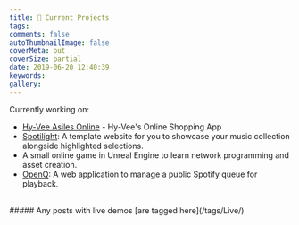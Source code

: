 ```yaml
---
title: 📌 Current Projects
tags:
comments: false
autoThumbnailImage: false
coverMeta: out
coverSize: partial
date: 2019-06-20 12:40:39
keywords:
gallery:
---
```


Currently working on:
* [Hy-Vee Asiles Online](/Hy-Vee-Internship) - Hy-Vee's Online Shopping App
* [Spotilight](https://github.com/bmitchinson/Spotilight): A template website 
for you to showcase your music collection alongside highlighted selections.
* A small online game in Unreal Engine to learn network programming and asset creation.
* [OpenQ](https://github.com/bmitchinson/OpenQ): A web application to 
manage a public Spotify queue for playback.
</br>
##### Any posts with live demos [are tagged here](/tags/Live/)
</br>
